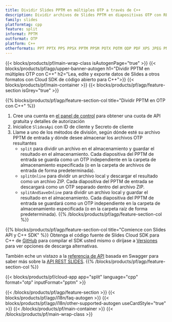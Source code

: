 ```yaml
---
title: Dividir Slides PPTM en múltiples OTP a través de C++
description: Dividir archivos de Slides PPTM en diapositivas OTP con REST API y C++ SDK de código abierto
family: slides
platformtag: cpp
feature: split
informat: PPTM
outformat: OTP
platform: C++
otherformats: PPT PPTX PPS PPSX PPTM PPSM POTX POTM ODP PDF XPS JPEG PNG BMP TIFF SVG HTML5 MD GIF XAML
---
```


{{< blocks/products/pf/main-wrap-class isAutogenPage="true" >}}
{{< blocks/products/pf/agp/upper-banner-autogen h1="Dividir PPTM en múltiples OTP con C++" h2="Lea, edite y exporte datos de Slides a otros formatos con Cloud SDK de código abierto para C++">}}
{{< blocks/products/pf/main-container >}}
{{< blocks/products/pf/agp/feature-section isGrey="true" >}}

{{% blocks/products/pf/agp/feature-section-col title="Dividir PPTM en OTP con C++" %}}
1. Cree una cuenta en <a href="https://dashboard.aspose.cloud/">el panel de control</a> para obtener una cuota de API gratuita y detalles de autorización
1. Inicialice ```SlidesApi``` con ID de cliente y Secreto de cliente
1. Llame a uno de los métodos de división, según dónde esté su archivo PPTM de entrada y dónde desee almacenar los archivos OTP resultantes
    - ```split``` para dividir un archivo en el almacenamiento y guardar el resultado en el almacenamiento. Cada diapositiva del PPTM de entrada se guarda como un OTP independiente en la carpeta de almacenamiento especificada (o en la carpeta de archivos de entrada de forma predeterminada).
    - ```splitOnline``` para dividir un archivo local y descargar el resultado como un archivo ZIP. Cada diapositiva del PPTM de entrada se descargará como un OTP separado dentro del archivo ZIP.
    - ```splitAndSaveOnline``` para dividir un archivo local y guardar el resultado en el almacenamiento. Cada diapositiva del PPTM de entrada se guardará como un OTP independiente en la carpeta de almacenamiento especificada (o en la carpeta raíz de forma predeterminada).
{{% /blocks/products/pf/agp/feature-section-col %}}

{{% blocks/products/pf/agp/feature-section-col title="Comience con Slides API y C++ SDK" %}}
Obtenga el código fuente de Slides Cloud SDK para C++ de [GitHub](https://github.com/aspose-slides-cloud/aspose-slides-cloud-cpp) para compilar el SDK usted mismo o diríjase a [Versiones](https://releases.aspose.cloud/) para ver opciones de descarga alternativas.

También eche un vistazo a la [referencia de API](https://apireference.aspose.cloud/slides/) basada en Swagger para saber más sobre la [API REST SLIDES](https://products.aspose.cloud/slides/curl/).
{{% /blocks/products/pf/agp/feature-section-col %}}

{{< blocks/products/pf/cloud-app app="split" language="cpp" format="otp" inputFormat="pptm" >}}

{{< /blocks/products/pf/agp/feature-section >}}
{{< blocks/products/pf/agp/i18n/faq-autogen >}}
{{< blocks/products/pf/agp/i18n/other-supported-autogen useCardStyle="true" >}}
{{< /blocks/products/pf/main-container >}}
{{< /blocks/products/pf/main-wrap-class >}}